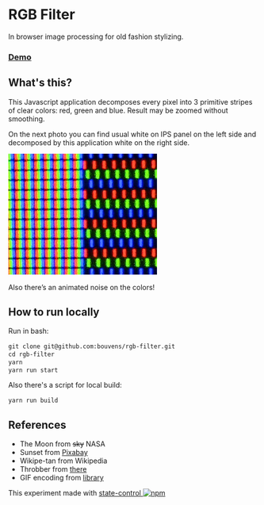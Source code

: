 # RGB Filter

In browser image processing for old fashion stylizing.

### [Demo](https://bouvens.github.io/rgb-filter/)

[npm-badge]: https://img.shields.io/npm/v/state-control.png?style=flat-square
[npm]: https://www.npmjs.org/package/state-control

## What's this?

This Javascript application decomposes every pixel into 3 primitive stripes of clear colors: red, green and blue. Result may be zoomed without smoothing.

On the next photo you can find usual white on IPS panel on the left side and decomposed by this application white on the right side.

![Zoomed IPS panel](https://raw.githubusercontent.com/bouvens/rgb-filter/master/images/ips.jpg)

Also there’s an animated noise on the colors!

## How to run locally

Run in bash:
```Shell
git clone git@github.com:bouvens/rgb-filter.git
cd rgb-filter
yarn
yarn run start
```

Also there's a script for local build:
```Shell
yarn run build
```

## References

* The Moon from ~~sky~~ NASA
* Sunset from [Pixabay](https://pixabay.com/photo-1626515/)
* Wikipe-tan from Wikipedia
* Throbber from [there](https://loading.io/spinner/triangles)
* GIF encoding from [library](https://github.com/jnordberg/gif.js)

This experiment made with [state-control ![npm][npm-badge]][npm]
